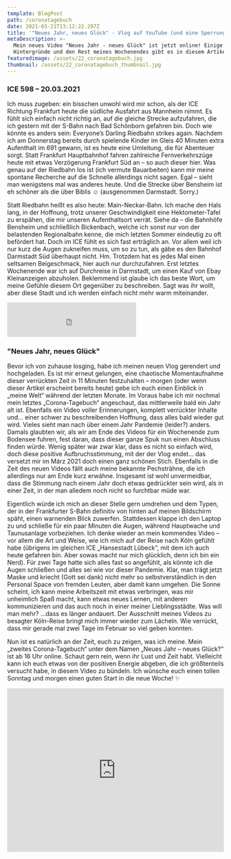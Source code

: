 ```yaml
---
template: BlogPost
path: /coronatagebuch
date: 2021-03-21T13:12:22.297Z
title: '"Neues Jahr, neues Glück" - Vlog auf YouTube (und eine Sperrung in Frankfurt)'
metaDescription: >-
  Mein neues Video "Neues Jahr - neues Glück" ist jetzt online! Einige
  Hintergründe und den Rest meines Wochenendes gibt es in diesem Artikel!
featuredimage: /assets/22_coronatagebuch.jpg
thumbnail: /assets/22_coronatagebuch_thumbnail.jpg
---
```

### ICE 598 – 20.03.2021

Ich muss zugeben: ein bisschen unwohl wird mir schon, als der ICE Richtung Frankfurt heute die südliche Ausfahrt aus Mannheim nimmt. Es fühlt sich einfach nicht richtig an, auf die gleiche Strecke aufzufahren, die ich gestern mit der S-Bahn nach Bad Schönborn gefahren bin. Doch wie könnte es anders sein: Everyone’s Darling Riedbahn strikes again. Nachdem ich am Donnerstag bereits durch spielende Kinder im Gleis 40 Minuten extra Aufenthalt im 691 gewann, ist es heute eine Umleitung, die für Abenteuer sorgt. Statt Frankfurt Hauptbahnhof fahren zahlreiche Fernverkehrszüge heute mit etwas Verzögerung Frankfurt Süd an – so auch dieser hier. Was genau auf der Riedbahn los ist (ich vermute Bauarbeiten) kann mir meine spontane Recherche auf die Schnelle allerdings nicht sagen. Egal – sieht man wenigstens mal was anderes heute. Und die Strecke über Bensheim ist eh schöner als die über Biblis ☺️ (ausgenommen Darmstadt. Sorry.)

Statt Riedbahn heißt es also heute: Main-Neckar-Bahn. Ich mache den Hals lang, in der Hoffnung, trotz unserer Geschwindigkeit eine Hektometer-Tafel zu erspähen, die mir unseren Aufenthaltsort verrät. Siehe da – die Bahnhöfe Bensheim und schließlich Bickenbach, welche ich sonst nur von der belastenden Regionalbahn kenne, die mich letzten Sommer eindeutig zu oft befördert hat. Doch im ICE fühlt es sich fast erträglich an. Vor allem weil ich nur kurz die Augen zukneifen muss, um so zu tun, als gäbe es den Bahnhof Darmstadt Süd überhaupt nicht. Hm. Trotzdem hat es jedes Mal einen seltsamen Beigeschmack, hier auch nur durchzufahren. Erst letztes Wochenende war ich auf Durchreise in Darmstadt, um einen Kauf von Ebay Kleinanzeigen abzuholen. Beklemmend ist glaube ich das beste Wort, um meine Gefühle diesem Ort gegenüber zu beschreiben. Sagt was ihr wollt, aber diese Stadt und ich werden einfach nicht mehr warm miteinander.

<iframe src="https://open.spotify.com/embed/album/20CJ57GXuBja3cKlK6iKLg" width="300" height="80" frameborder="0" allowtransparency="true" allow="encrypted-media"></iframe>


### "Neues Jahr, neues Glück"

Bevor ich von zuhause losging, habe ich meinen neuen Vlog gerendert und hochgeladen. Es ist mir erneut gelungen, eine chaotische Momentaufnahme dieser verrückten Zeit in 11 Minuten festzuhalten – morgen (oder wenn dieser Artikel erscheint bereits heute) gebe ich euch einen Einblick in „meine Welt“ während der letzten Monate. Im Voraus habe ich mir nochmal mein letztes „Corona-Tagebuch“ angeschaut, das mittlerweile bald ein Jahr alt ist. Ebenfalls ein Video voller Erinnerungen, komplett verrückter Inhalte und… einer schwer zu beschreibenden Hoffnung, dass alles bald wieder gut wird. Vieles sieht man nach über einem Jahr Pandemie (leider?) anders. Damals glaubten wir, als wir am Ende des Videos für ein Wochenende zum Bodensee fuhren, fest daran, dass dieser ganze Spuk nun einen Abschluss finden würde. Wenig später war zwar klar, dass es nicht so einfach wird, doch diese positive Aufbruchsstimmung, mit der der Vlog endet… das versetzt mir im März 2021 doch einen ganz schönen Stich. Ebenfalls in die Zeit des neuen Videos fällt auch meine bekannte Pechsträhne, die ich allerdings nur am Ende kurz erwähne. Insgesamt ist wohl unvermeidbar, dass die Stimmung nach einem Jahr doch etwas gedrückter sein wird, als in einer Zeit, in der man alledem noch nicht so furchtbar müde war.

Eigentlich würde ich mich an dieser Stelle gern umdrehen und dem Typen, der in der Frankfurter S-Bahn definitiv von hinten auf meinen Bildschirm späht, einen warnenden Blick zuwerfen. Stattdessen klappe ich den Laptop zu und schließe für ein paar Minuten die Augen, während Hauptwache und Taunusanlage vorbeziehen. Ich denke wieder an mein kommendes Video – vor allem die Art und Weise, wie ich mich auf der Reise nach Köln gefühlt habe (übrigens im gleichen ICE „Hansestadt Lübeck“, mit dem ich auch heute gefahren bin. Aber sowas macht nur mich glücklich, denn ich bin ein Nerd). Für zwei Tage hatte sich alles fast so angefühlt, als könnte ich die Augen schließen und alles sei wie vor dieser Pandemie. Klar, man trägt jetzt Maske und kriecht (Gott sei dank) nicht mehr so selbstverständlich in den Personal Space von fremden Leuten, aber damit kann umgehen. Die Sonne scheint, ich kann meine Arbeitszeit mit etwas verbringen, was mir unheimlich Spaß macht, kann etwas neues Lernen, mit anderen kommunizieren und das auch noch in einer meiner Lieblingsstädte. Was will man mehr? …dass es länger andauert. Der Ausschnitt meines Videos zu besagter Köln-Reise bringt mich immer wieder zum Lächeln. Wie verrückt, dass mir gerade mal zwei Tage im Februar so viel geben konnten.

Nun ist es natürlich an der Zeit, euch zu zeigen, was ich meine. Mein „zweites Corona-Tagebuch“ unter dem Namen „Neues Jahr – neues Glück?“ ist ab 16 Uhr online. Schaut gern rein, wenn ihr Lust und Zeit habt. Vielleicht kann ich euch etwas von der positiven Energie abgeben, die ich größtenteils versucht habe, in diesem Video zu bündeln. Ich wünsche euch einen tollen Sonntag und morgen einen guten Start in die neue Woche! ✨

<iframe width="100%" height="380px" src="https://www.youtube.com/embed/sQK27zjqhbk" frameborder="0" allow="accelerometer; autoplay; clipboard-write; encrypted-media; gyroscope; picture-in-picture" allowfullscreen></iframe>
